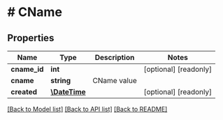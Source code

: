 # # CName

## Properties

Name | Type | Description | Notes
------------ | ------------- | ------------- | -------------
**cname_id** | **int** |  | [optional] [readonly] 
**cname** | **string** | CName value | 
**created** | [**\DateTime**](\DateTime.md) |  | [optional] [readonly] 

[[Back to Model list]](../../README.md#documentation-for-models) [[Back to API list]](../../README.md#documentation-for-api-endpoints) [[Back to README]](../../README.md)


